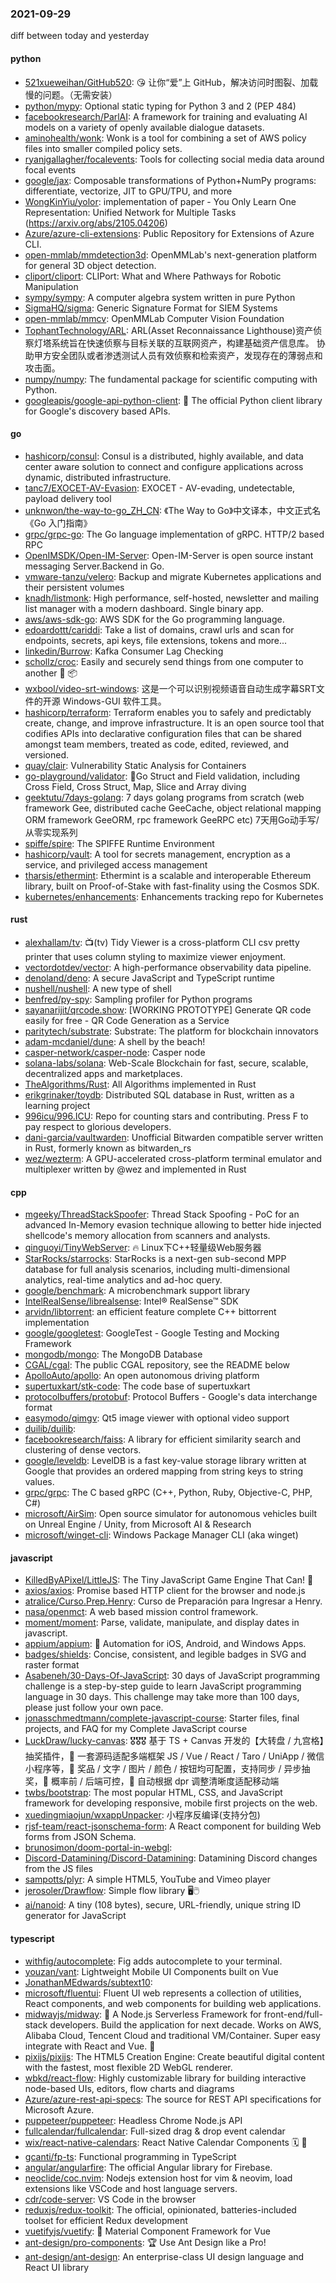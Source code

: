 ### 2021-09-29
diff between today and yesterday

#### python
* [521xueweihan/GitHub520](https://github.com/521xueweihan/GitHub520): 😘 让你“爱”上 GitHub，解决访问时图裂、加载慢的问题。（无需安装）
* [python/mypy](https://github.com/python/mypy): Optional static typing for Python 3 and 2 (PEP 484)
* [facebookresearch/ParlAI](https://github.com/facebookresearch/ParlAI): A framework for training and evaluating AI models on a variety of openly available dialogue datasets.
* [aminohealth/wonk](https://github.com/aminohealth/wonk): Wonk is a tool for combining a set of AWS policy files into smaller compiled policy sets.
* [ryanjgallagher/focalevents](https://github.com/ryanjgallagher/focalevents): Tools for collecting social media data around focal events
* [google/jax](https://github.com/google/jax): Composable transformations of Python+NumPy programs: differentiate, vectorize, JIT to GPU/TPU, and more
* [WongKinYiu/yolor](https://github.com/WongKinYiu/yolor): implementation of paper - You Only Learn One Representation: Unified Network for Multiple Tasks (https://arxiv.org/abs/2105.04206)
* [Azure/azure-cli-extensions](https://github.com/Azure/azure-cli-extensions): Public Repository for Extensions of Azure CLI.
* [open-mmlab/mmdetection3d](https://github.com/open-mmlab/mmdetection3d): OpenMMLab's next-generation platform for general 3D object detection.
* [cliport/cliport](https://github.com/cliport/cliport): CLIPort: What and Where Pathways for Robotic Manipulation
* [sympy/sympy](https://github.com/sympy/sympy): A computer algebra system written in pure Python
* [SigmaHQ/sigma](https://github.com/SigmaHQ/sigma): Generic Signature Format for SIEM Systems
* [open-mmlab/mmcv](https://github.com/open-mmlab/mmcv): OpenMMLab Computer Vision Foundation
* [TophantTechnology/ARL](https://github.com/TophantTechnology/ARL): ARL(Asset Reconnaissance Lighthouse)资产侦察灯塔系统旨在快速侦察与目标关联的互联网资产，构建基础资产信息库。 协助甲方安全团队或者渗透测试人员有效侦察和检索资产，发现存在的薄弱点和攻击面。
* [numpy/numpy](https://github.com/numpy/numpy): The fundamental package for scientific computing with Python.
* [googleapis/google-api-python-client](https://github.com/googleapis/google-api-python-client): 🐍 The official Python client library for Google's discovery based APIs.

#### go
* [hashicorp/consul](https://github.com/hashicorp/consul): Consul is a distributed, highly available, and data center aware solution to connect and configure applications across dynamic, distributed infrastructure.
* [tanc7/EXOCET-AV-Evasion](https://github.com/tanc7/EXOCET-AV-Evasion): EXOCET - AV-evading, undetectable, payload delivery tool
* [unknwon/the-way-to-go_ZH_CN](https://github.com/unknwon/the-way-to-go_ZH_CN): 《The Way to Go》中文译本，中文正式名《Go 入门指南》
* [grpc/grpc-go](https://github.com/grpc/grpc-go): The Go language implementation of gRPC. HTTP/2 based RPC
* [OpenIMSDK/Open-IM-Server](https://github.com/OpenIMSDK/Open-IM-Server): Open-IM-Server is open source instant messaging Server.Backend in Go.
* [vmware-tanzu/velero](https://github.com/vmware-tanzu/velero): Backup and migrate Kubernetes applications and their persistent volumes
* [knadh/listmonk](https://github.com/knadh/listmonk): High performance, self-hosted, newsletter and mailing list manager with a modern dashboard. Single binary app.
* [aws/aws-sdk-go](https://github.com/aws/aws-sdk-go): AWS SDK for the Go programming language.
* [edoardottt/cariddi](https://github.com/edoardottt/cariddi): Take a list of domains, crawl urls and scan for endpoints, secrets, api keys, file extensions, tokens and more...
* [linkedin/Burrow](https://github.com/linkedin/Burrow): Kafka Consumer Lag Checking
* [schollz/croc](https://github.com/schollz/croc): Easily and securely send things from one computer to another 🐊 📦
* [wxbool/video-srt-windows](https://github.com/wxbool/video-srt-windows): 这是一个可以识别视频语音自动生成字幕SRT文件的开源 Windows-GUI 软件工具。
* [hashicorp/terraform](https://github.com/hashicorp/terraform): Terraform enables you to safely and predictably create, change, and improve infrastructure. It is an open source tool that codifies APIs into declarative configuration files that can be shared amongst team members, treated as code, edited, reviewed, and versioned.
* [quay/clair](https://github.com/quay/clair): Vulnerability Static Analysis for Containers
* [go-playground/validator](https://github.com/go-playground/validator): 💯Go Struct and Field validation, including Cross Field, Cross Struct, Map, Slice and Array diving
* [geektutu/7days-golang](https://github.com/geektutu/7days-golang): 7 days golang programs from scratch (web framework Gee, distributed cache GeeCache, object relational mapping ORM framework GeeORM, rpc framework GeeRPC etc) 7天用Go动手写/从零实现系列
* [spiffe/spire](https://github.com/spiffe/spire): The SPIFFE Runtime Environment
* [hashicorp/vault](https://github.com/hashicorp/vault): A tool for secrets management, encryption as a service, and privileged access management
* [tharsis/ethermint](https://github.com/tharsis/ethermint): Ethermint is a scalable and interoperable Ethereum library, built on Proof-of-Stake with fast-finality using the Cosmos SDK.
* [kubernetes/enhancements](https://github.com/kubernetes/enhancements): Enhancements tracking repo for Kubernetes

#### rust
* [alexhallam/tv](https://github.com/alexhallam/tv): 📺(tv) Tidy Viewer is a cross-platform CLI csv pretty printer that uses column styling to maximize viewer enjoyment.
* [vectordotdev/vector](https://github.com/vectordotdev/vector): A high-performance observability data pipeline.
* [denoland/deno](https://github.com/denoland/deno): A secure JavaScript and TypeScript runtime
* [nushell/nushell](https://github.com/nushell/nushell): A new type of shell
* [benfred/py-spy](https://github.com/benfred/py-spy): Sampling profiler for Python programs
* [sayanarijit/qrcode.show](https://github.com/sayanarijit/qrcode.show): [WORKING PROTOTYPE] Generate QR code easily for free - QR Code Generation as a Service
* [paritytech/substrate](https://github.com/paritytech/substrate): Substrate: The platform for blockchain innovators
* [adam-mcdaniel/dune](https://github.com/adam-mcdaniel/dune): A shell by the beach!
* [casper-network/casper-node](https://github.com/casper-network/casper-node): Casper node
* [solana-labs/solana](https://github.com/solana-labs/solana): Web-Scale Blockchain for fast, secure, scalable, decentralized apps and marketplaces.
* [TheAlgorithms/Rust](https://github.com/TheAlgorithms/Rust): All Algorithms implemented in Rust
* [erikgrinaker/toydb](https://github.com/erikgrinaker/toydb): Distributed SQL database in Rust, written as a learning project
* [996icu/996.ICU](https://github.com/996icu/996.ICU): Repo for counting stars and contributing. Press F to pay respect to glorious developers.
* [dani-garcia/vaultwarden](https://github.com/dani-garcia/vaultwarden): Unofficial Bitwarden compatible server written in Rust, formerly known as bitwarden_rs
* [wez/wezterm](https://github.com/wez/wezterm): A GPU-accelerated cross-platform terminal emulator and multiplexer written by @wez and implemented in Rust

#### cpp
* [mgeeky/ThreadStackSpoofer](https://github.com/mgeeky/ThreadStackSpoofer): Thread Stack Spoofing - PoC for an advanced In-Memory evasion technique allowing to better hide injected shellcode's memory allocation from scanners and analysts.
* [qinguoyi/TinyWebServer](https://github.com/qinguoyi/TinyWebServer): 🔥 Linux下C++轻量级Web服务器
* [StarRocks/starrocks](https://github.com/StarRocks/starrocks): StarRocks is a next-gen sub-second MPP database for full analysis scenarios, including multi-dimensional analytics, real-time analytics and ad-hoc query.
* [google/benchmark](https://github.com/google/benchmark): A microbenchmark support library
* [IntelRealSense/librealsense](https://github.com/IntelRealSense/librealsense): Intel® RealSense™ SDK
* [arvidn/libtorrent](https://github.com/arvidn/libtorrent): an efficient feature complete C++ bittorrent implementation
* [google/googletest](https://github.com/google/googletest): GoogleTest - Google Testing and Mocking Framework
* [mongodb/mongo](https://github.com/mongodb/mongo): The MongoDB Database
* [CGAL/cgal](https://github.com/CGAL/cgal): The public CGAL repository, see the README below
* [ApolloAuto/apollo](https://github.com/ApolloAuto/apollo): An open autonomous driving platform
* [supertuxkart/stk-code](https://github.com/supertuxkart/stk-code): The code base of supertuxkart
* [protocolbuffers/protobuf](https://github.com/protocolbuffers/protobuf): Protocol Buffers - Google's data interchange format
* [easymodo/qimgv](https://github.com/easymodo/qimgv): Qt5 image viewer with optional video support
* [duilib/duilib](https://github.com/duilib/duilib): 
* [facebookresearch/faiss](https://github.com/facebookresearch/faiss): A library for efficient similarity search and clustering of dense vectors.
* [google/leveldb](https://github.com/google/leveldb): LevelDB is a fast key-value storage library written at Google that provides an ordered mapping from string keys to string values.
* [grpc/grpc](https://github.com/grpc/grpc): The C based gRPC (C++, Python, Ruby, Objective-C, PHP, C#)
* [microsoft/AirSim](https://github.com/microsoft/AirSim): Open source simulator for autonomous vehicles built on Unreal Engine / Unity, from Microsoft AI & Research
* [microsoft/winget-cli](https://github.com/microsoft/winget-cli): Windows Package Manager CLI (aka winget)

#### javascript
* [KilledByAPixel/LittleJS](https://github.com/KilledByAPixel/LittleJS): The Tiny JavaScript Game Engine That Can! 🚂
* [axios/axios](https://github.com/axios/axios): Promise based HTTP client for the browser and node.js
* [atralice/Curso.Prep.Henry](https://github.com/atralice/Curso.Prep.Henry): Curso de Preparación para Ingresar a Henry.
* [nasa/openmct](https://github.com/nasa/openmct): A web based mission control framework.
* [moment/moment](https://github.com/moment/moment): Parse, validate, manipulate, and display dates in javascript.
* [appium/appium](https://github.com/appium/appium): 📱 Automation for iOS, Android, and Windows Apps.
* [badges/shields](https://github.com/badges/shields): Concise, consistent, and legible badges in SVG and raster format
* [Asabeneh/30-Days-Of-JavaScript](https://github.com/Asabeneh/30-Days-Of-JavaScript): 30 days of JavaScript programming challenge is a step-by-step guide to learn JavaScript programming language in 30 days. This challenge may take more than 100 days, please just follow your own pace.
* [jonasschmedtmann/complete-javascript-course](https://github.com/jonasschmedtmann/complete-javascript-course): Starter files, final projects, and FAQ for my Complete JavaScript course
* [LuckDraw/lucky-canvas](https://github.com/LuckDraw/lucky-canvas): 🎖🎖🎖 基于 TS + Canvas 开发的【大转盘 / 九宫格】抽奖插件，🌈 一套源码适配多端框架 JS / Vue / React / Taro / UniApp / 微信小程序等，🎨 奖品 / 文字 / 图片 / 颜色 / 按钮均可配置，支持同步 / 异步抽奖，🎯 概率前 / 后端可控，🚀 自动根据 dpr 调整清晰度适配移动端
* [twbs/bootstrap](https://github.com/twbs/bootstrap): The most popular HTML, CSS, and JavaScript framework for developing responsive, mobile first projects on the web.
* [xuedingmiaojun/wxappUnpacker](https://github.com/xuedingmiaojun/wxappUnpacker): 小程序反编译(支持分包)
* [rjsf-team/react-jsonschema-form](https://github.com/rjsf-team/react-jsonschema-form): A React component for building Web forms from JSON Schema.
* [brunosimon/doom-portal-in-webgl](https://github.com/brunosimon/doom-portal-in-webgl): 
* [Discord-Datamining/Discord-Datamining](https://github.com/Discord-Datamining/Discord-Datamining): Datamining Discord changes from the JS files
* [sampotts/plyr](https://github.com/sampotts/plyr): A simple HTML5, YouTube and Vimeo player
* [jerosoler/Drawflow](https://github.com/jerosoler/Drawflow): Simple flow library 🖥️🖱️
* [ai/nanoid](https://github.com/ai/nanoid): A tiny (108 bytes), secure, URL-friendly, unique string ID generator for JavaScript

#### typescript
* [withfig/autocomplete](https://github.com/withfig/autocomplete): Fig adds autocomplete to your terminal.
* [youzan/vant](https://github.com/youzan/vant): Lightweight Mobile UI Components built on Vue
* [JonathanMEdwards/subtext10](https://github.com/JonathanMEdwards/subtext10): 
* [microsoft/fluentui](https://github.com/microsoft/fluentui): Fluent UI web represents a collection of utilities, React components, and web components for building web applications.
* [midwayjs/midway](https://github.com/midwayjs/midway): 🍔 A Node.js Serverless Framework for front-end/full-stack developers. Build the application for next decade. Works on AWS, Alibaba Cloud, Tencent Cloud and traditional VM/Container. Super easy integrate with React and Vue. 🌈
* [pixijs/pixijs](https://github.com/pixijs/pixijs): The HTML5 Creation Engine: Create beautiful digital content with the fastest, most flexible 2D WebGL renderer.
* [wbkd/react-flow](https://github.com/wbkd/react-flow): Highly customizable library for building interactive node-based UIs, editors, flow charts and diagrams
* [Azure/azure-rest-api-specs](https://github.com/Azure/azure-rest-api-specs): The source for REST API specifications for Microsoft Azure.
* [puppeteer/puppeteer](https://github.com/puppeteer/puppeteer): Headless Chrome Node.js API
* [fullcalendar/fullcalendar](https://github.com/fullcalendar/fullcalendar): Full-sized drag & drop event calendar
* [wix/react-native-calendars](https://github.com/wix/react-native-calendars): React Native Calendar Components 🗓️ 📆
* [gcanti/fp-ts](https://github.com/gcanti/fp-ts): Functional programming in TypeScript
* [angular/angularfire](https://github.com/angular/angularfire): The official Angular library for Firebase.
* [neoclide/coc.nvim](https://github.com/neoclide/coc.nvim): Nodejs extension host for vim & neovim, load extensions like VSCode and host language servers.
* [cdr/code-server](https://github.com/cdr/code-server): VS Code in the browser
* [reduxjs/redux-toolkit](https://github.com/reduxjs/redux-toolkit): The official, opinionated, batteries-included toolset for efficient Redux development
* [vuetifyjs/vuetify](https://github.com/vuetifyjs/vuetify): 🐉 Material Component Framework for Vue
* [ant-design/pro-components](https://github.com/ant-design/pro-components): 🏆 Use Ant Design like a Pro!
* [ant-design/ant-design](https://github.com/ant-design/ant-design): An enterprise-class UI design language and React UI library
